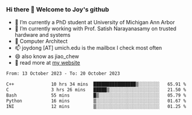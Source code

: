 ### Hi there 👋 Welcome to Joy's github

- 🔭 I’m currently a PhD student at University of Michigan Ann Arbor
- 🌱 I’m currently working with Prof. Satish Narayanasamy on trusted hardware and systems
- 👯 Computer Architect
- 📫 joydong [AT] umich.edu is the mailbox I check most often
- 😄 also know as jiao_chew
- 💬 read more at [my website](https://joydddd.github.io/)
<!--START_SECTION:waka-->

```txt
From: 13 October 2023 - To: 20 October 2023

C++              10 hrs 34 mins  ████████████████▒░░░░░░░░   65.91 %
C                3 hrs 26 mins   █████▒░░░░░░░░░░░░░░░░░░░   21.50 %
Bash             55 mins         █▒░░░░░░░░░░░░░░░░░░░░░░░   05.79 %
Python           16 mins         ▒░░░░░░░░░░░░░░░░░░░░░░░░   01.67 %
INI              12 mins         ▒░░░░░░░░░░░░░░░░░░░░░░░░   01.25 %
```

<!--END_SECTION:waka-->
